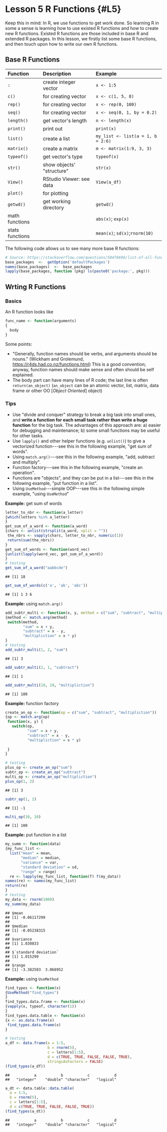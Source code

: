 # Lesson 5 R Functions {#L5}

Keep this in mind: In R, we use functions to get work done. So learning R in some a sense is learning how to use existed R functions and how to create new R functions. Existed R functions are those included in base R and extended R packages. In this lesson, we firstly list some base R functions, and then touch upon how to write our own R functions.

## Base R Functions

Function       |Description               | Example
:--------------|:-------------------------|:-------------
`:`            |create integer vector     | `x <- 1:5`
`c()`          |for creating vector       | `x <- c(1, 5, 8)`
`rep()`        |for creating vector       | `x <- rep(0, 100)`
`seq()`        |for creating vector       | `x <- seq(0, 1, by = 0.2)`
`length()`     |get vector's length       | `n <- length(x)`
`print()`      |print out                 | `print(x)`
`list()`       |create a list             | `my_list <- list(a = 1, b = 2:6)`
`matrix()`     |create a matrix           | `m <- matrix(1:9, 3, 3)`
`typeof()`     |get vector's type         | `typeof(x)`
`str()`        |show objects' "structure" | `str(x)`
`View()`       |RStudio Viewer: see data  | `View(a_df)`
`plot()`       |for plotting              |
`getwd()`      |get working directory     | `getwd()`
math functions |                          | `abs(x)`; `exp(x)`
stats functions|                          | `mean(x)`; `sd(x)`;`rnorm(10)`

The following code allows us to see many more base R functions:

```r
# Source: https://stackoverflow.com/questions/58476696/list-of-all-functions-in-base-r
base_packages  <-  getOption('defaultPackages')
names(base_packages)  <-  base_packages
lapply(base_packages, function (pkg) ls(paste0('package:', pkg)))
```


## Wrting R Functions

### Basics 

An R function looks like

```r
func_name <- function(arguments)
{
  body
}
```

Some points:

- "Generally, function names should be verbs, and arguments should be nouns." (Wickham and Grolemund, https://r4ds.had.co.nz/functions.html) This is a good convention; anyway, function names should make sense and often should be self explained.
- The body part can have many lines of R code; the last line is often `return(an_object)` (`an_object` can be an atomic vector, list, matrix, data frame or other OO [*Object Oriented*] object) 

### Tips 

- Use "divide and conquer" strategy to break a big task into small ones, and **write a function for each small task rather than write a huge function** for the big task. The advantages of this approach are: a) easier for debugging and maintenance; b) some small functions may be useful for other tasks.
- Use `lapply()` and other helper functions (e.g. `unlist()`) to give a vectorized function---see this in the following example, "get sum of words".
- Using `match.arg()`---see this in the following example, "add, subtract and multiply".
- Function factory---see this in the following example, "create an operation".
- Functions are "objects", and they can be put in a list---see this in the following example, "put function in a list".
- Using `UseMethod`---simple OOP---see this in the following simple example, "using `UseMethod`"

**Example:** get sum of words

```r
letter_to_nbr <- function(a_letter) 
{which(letters %in% a_letter)
}
get_sum_of_a_word <- function(a_word)
{chars <- unlist(strsplit(a_word, split = ""))
 the_nbrs <- vapply(chars, letter_to_nbr, numeric(1))
 return(sum(the_nbrs))
}
get_sum_of_words <- function(word_vec)
{unlist(lapply(word_vec, get_sum_of_a_word))
}
# testing
get_sum_of_a_word("aabbcde")
```

```
## [1] 18
```

```r
get_sum_of_words(c('a', 'ab', 'abc'))
```

```
## [1] 1 3 6
```

**Example:** using `match.arg()`

```r
add_subtr_multi <- function(x, y, method = c("sum", "subtract", "multipliction"))
{method <- match.arg(method)
 switch(method,
        "sum" = x + y,
        "subtract" = x - y,
        "multipliction" = x * y)
}
# testing
add_subtr_multi(1, 2, "sum")
```

```
## [1] 3
```

```r
add_subtr_multi(2, 1, "subtract")
```

```
## [1] 1
```

```r
add_subtr_multi(10, 10, "multipliction")
```

```
## [1] 100
```


**Example:** function factory

```r
create_an_op <- function(op = c("sum", "subtract", "multipliction"))
{op <- match.arg(op)
 function(x, y) {
   switch(op,
          "sum" = x + y,
          "subtract" = x - y,
          "multipliction" = x * y)
           
 }
}

# testing
plus_op <- create_an_op("sum")
subtr_op <- create_an_op("subtract")
multi_op <- create_an_op("multipliction")
plus_op(1, 2)
```

```
## [1] 3
```

```r
subtr_op(1, 2)
```

```
## [1] -1
```

```r
multi_op(10, 10)
```

```
## [1] 100
```

**Example:** put function in a list

```r
my_summ <- function(data)
{my_func_list <- 
  list("mean" = mean, 
       "median" = median,
       "variance" = var,
       "standard deviation" = sd,
       "range" = range)
  re <- lapply(my_func_list, function(f) f(my_data))
names(re) <- names(my_func_list)
return(re)
}
# testing
my_data <- rnorm(1000)
my_summ(my_data)
```

```
## $mean
## [1] -0.06117299
## 
## $median
## [1] -0.05238315
## 
## $variance
## [1] 1.030833
## 
## $`standard deviation`
## [1] 1.015299
## 
## $range
## [1] -3.382503  3.068952
```

**Example:** using `UseMethod`

```r
find_types <- function(x)
{UseMethod("find_types")
}
find_types.data.frame <- function(x)
{vapply(x, typeof, character(1))
} 
find_types.data.table <- function(x)
{x <- as.data.frame(x)
 find_types.data.frame(x)
}  

# testing
a_df <- data.frame(a = 1:5,
                   b = rnorm(5),
                   c = letters[1:5],
                   d = c(TRUE, TRUE, FALSE, FALSE, TRUE),
                   stringsAsFactors = FALSE)
(find_types(a_df))
```

```
##           a           b           c           d 
##   "integer"    "double" "character"   "logical"
```

```r
a_dt <- data.table::data.table(
  a = 1:5,
  b = rnorm(5),
  c = letters[1:5],
  d = c(TRUE, TRUE, FALSE, FALSE, TRUE))
(find_types(a_dt))
```

```
##           a           b           c           d 
##   "integer"    "double" "character"   "logical"
```

